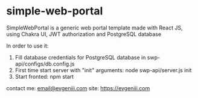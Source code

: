 # simple-web-portal
SimpleWebPortal is a generic web portal template made with React JS, using Chakra UI, JWT authorization and PostgreSQL database

In order to use it:
1. Fill database credentials for PostgreSQL database in swp-api/configs/db.config.js
2. First time start server with "init" arguments: node swp-api/server.js init
3. Start fronted: npm start

contact me: email@evgeniii.com
site: https://evgeniii.com